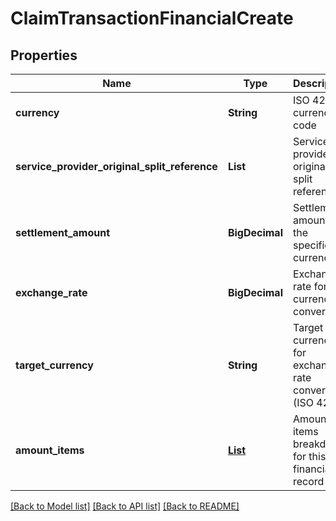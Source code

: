 # ClaimTransactionFinancialCreate
## Properties

| Name | Type | Description | Notes |
|------------ | ------------- | ------------- | -------------|
| **currency** | **String** | ISO 4217 currency code | [default to null] |
| **service\_provider\_original\_split\_reference** | **List** | Service provider original split references | [optional] [default to null] |
| **settlement\_amount** | **BigDecimal** | Settlement amount in the specified currency | [optional] [default to null] |
| **exchange\_rate** | **BigDecimal** | Exchange rate for currency conversion | [optional] [default to null] |
| **target\_currency** | **String** | Target currency for exchange rate conversion (ISO 4217) | [optional] [default to null] |
| **amount\_items** | [**List**](ClaimMovementAmountItemCreate.md) | Amount items breakdown for this financial record | [optional] [default to null] |

[[Back to Model list]](../README.md#documentation-for-models) [[Back to API list]](../README.md#documentation-for-api-endpoints) [[Back to README]](../README.md)

